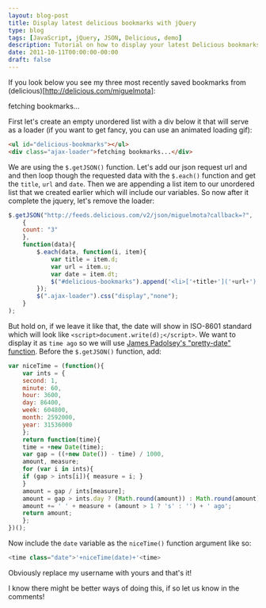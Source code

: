 ```yaml
---
layout: blog-post
title: Display latest delicious bookmarks with jQuery
type: blog
tags: [JavaScript, jQuery, JSON, Delicious, demo]
description: Tutorial on how to display your latest Delicious bookmarks using jQuery.
date: 2011-10-11T00:00:00-00:00
draft: false
---
```

If you look below you see my three most recently saved bookmarks from (delicious)[http://delicious.com/miguelmota]:

<div class="highlight">
	<ul id="delicious-bookmarks"></ul>
	<div class="ajax-loader">fetching bookmarks...</div>
</div>

<script>
var niceTime = (function(){
	var ints = {
	second: 1,
	minute: 60,
	hour: 3600,
	day: 86400,
	week: 604800,
	month: 2592000,
	year: 31536000
	};
	return function(time){
	time = +new Date(time);
	var gap = ((+new Date()) - time) / 1000,
	amount, measure;
	for (var i in ints){
	if (gap > ints[i]){ measure = i; }
	}
	amount = gap / ints[measure];
	amount = gap > ints.day ? (Math.round(amount)) : Math.round(amount);
	amount += ' ' + measure + (amount > 1 ? 's' : '') + ' ago';
	return amount;
	};
})();
$.getJSON("http://feeds.delicious.com/v2/json/miguelmota?callback=?",
	{
	count: "3"
	},
	function(data){
		$.each(data, function(i, item){
			var title = item.d;
	      	var url = item.u;
	      	var date = item.dt;
	      	$("#delicious-bookmarks").append('<li>['+title+']('+url+') <time class="status-date">'+niceTime(date)+'<time></li>');
		});
		$(".ajax-loader").css("display","none");
	}
);
</script>

First let's create an empty unordered list with a div below it that will serve as a loader (if you want to get fancy, you can use
an animated loading gif):

```html
<ul id="delicious-bookmarks"></ul>
<div class="ajax-loader">fetching bookmarks...</div>
```

We are using the `$.getJSON()` function. Let's add our json request url and and then loop though the requested data with the `$.each()` function and get the
`title`, `url` and `date`. Then we are appending a list item to our unordered list that we created earlier which will include our variables.
So now after it complete the jquery, let's remove the loader:

```javascript
$.getJSON("http://feeds.delicious.com/v2/json/miguelmota?callback=?",
	{
	count: "3"
	},
	function(data){
		$.each(data, function(i, item){
			var title = item.d;
	      	var url = item.u;
	      	var date = item.dt;
	      	$("#delicious-bookmarks").append('<li>['+title+']('+url+') <time>'+niceTime(date)+'<time></li>');
		});
		$(".ajax-loader").css("display","none");
	}
);
```

But hold on, if we leave it like that, the date will show in ISO-8601 standard which will look like <script>var d = new Date().toISOString();</script>`<script>document.write(d);</script>`.
We want to display it as `time ago` so we will use [James Padolsey's "pretty-date" function](http://james.padolsey.com/javascript/recursive-pretty-date/).
Before the `$.getJSON()` function, add:

```javascript
var niceTime = (function(){
	var ints = {
	second: 1,
	minute: 60,
	hour: 3600,
	day: 86400,
	week: 604800,
	month: 2592000,
	year: 31536000
	};
	return function(time){
	time = +new Date(time);
	var gap = ((+new Date()) - time) / 1000,
	amount, measure;
	for (var i in ints){
	if (gap > ints[i]){ measure = i; }
	}
	amount = gap / ints[measure];
	amount = gap > ints.day ? (Math.round(amount)) : Math.round(amount);
	amount += ' ' + measure + (amount > 1 ? 's' : '') + ' ago';
	return amount;
	};
})();
```

Now include the `date` variable as the `niceTime()` function argument like so:

```javascript
<time class="date">'+niceTime(date)+'<time>
```

Obviously replace my username with yours and that's it!

I know there might be better ways of doing this, if so let us know in the comments!
